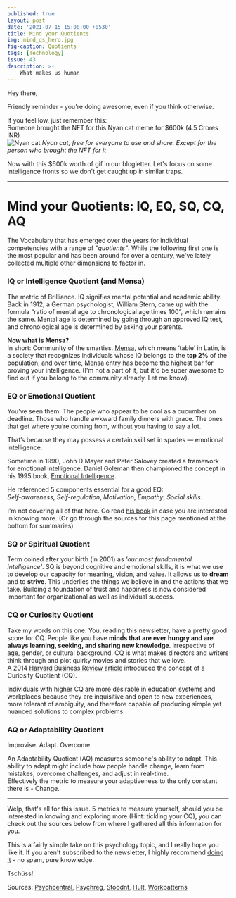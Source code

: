 ```yaml
---
published: true
layout: post
date: '2021-07-15 15:00:00 +0530'
title: Mind your Quotients
img: mind_qs_hero.jpg
fig-caption: Quotients
tags: [Technology]
issue: 43
description: >-
    What makes us human
---
```

Hey there,  

Friendly reminder - you're doing awesome, even if you think otherwise.  

If you feel low, just remember this:  
Someone brought the NFT for this Nyan cat meme for $600k (4.5 Crores INR)  
![Nyan cat](https://images-wixmp-ed30a86b8c4ca887773594c2.wixmp.com/f/67401945-34fc-46b8-8e8f-1982847277d4/ddba22b-2fad9d00-1d3f-4ec8-a65d-199a09dfa4e1.gif?token=eyJ0eXAiOiJKV1QiLCJhbGciOiJIUzI1NiJ9.eyJzdWIiOiJ1cm46YXBwOjdlMGQxODg5ODIyNjQzNzNhNWYwZDQxNWVhMGQyNmUwIiwiaXNzIjoidXJuOmFwcDo3ZTBkMTg4OTgyMjY0MzczYTVmMGQ0MTVlYTBkMjZlMCIsIm9iaiI6W1t7InBhdGgiOiJcL2ZcLzY3NDAxOTQ1LTM0ZmMtNDZiOC04ZThmLTE5ODI4NDcyNzdkNFwvZGRiYTIyYi0yZmFkOWQwMC0xZDNmLTRlYzgtYTY1ZC0xOTlhMDlkZmE0ZTEuZ2lmIn1dXSwiYXVkIjpbInVybjpzZXJ2aWNlOmZpbGUuZG93bmxvYWQiXX0.p1RcYkkOBXh0fzpoZxaTbE1_xNWLfoLqEZv1_0utuzU)
_Nyan cat, free for everyone to use and share. Except for the person who brought the NFT for it_  

Now with this $600k worth of gif in our blogletter. Let's focus on some intelligence fronts so we don't get caught up in similar traps.  

-----

# Mind your Quotients: IQ, EQ, SQ, CQ, AQ
The Vocabulary that has emerged over the years for individual competencies with a range of _"quotients"_. While the following first one is the most popular and has been around for over a century, we've lately collected multiple other dimensions to factor in.  

### IQ or Intelligence Quotient (and Mensa)
The metric of Brilliance. IQ signifies mental potential and academic ability. Back in 1912, a German psychologist, William Stern, came up with the formula “ratio of mental age to chronological age times 100”, which remains the same. Mental age is determined by going through an approved IQ test, and chronological age is determined by asking your parents.  

**Now what is Mensa?**  
In short: Community of the smarties. [Mensa](https://www.mensa.org/mensa/about-us), which means ‘table’ in Latin, is a society that recognizes individuals whose IQ belongs to the **top 2%** of the population, and over time, Mensa entry has become the highest bar for proving your intelligence. (I'm not a part of it, but it'd be super awesome to find out if you belong to the community already. Let me know).  

### EQ or Emotional Quotient
You’ve seen them: The people who appear to be cool as a cucumber on deadline. Those who handle awkward family dinners with grace. The ones that get where you’re coming from, without you having to say a lot.  

That’s because they may possess a certain skill set in spades — emotional intelligence.  

Sometime in 1990, John D Mayer and Peter Salovey created a framework for emotional intelligence. Daniel Goleman then championed the concept in his 1995 book, [Emotional Intelligence](https://www.amazon.com/Emotional-Intelligence-Matter-More-Than/dp/055338371X).  

He referenced 5 components essential for a good EQ:  
_Self-awareness_, _Self-regulation_, _Motivation_, _Empathy_, _Social skills_.  

I'm not covering all of that here. Go read [his book](https://www.goodreads.com/book/show/26329.Emotional_Intelligence) in case you are interested in knowing more. (Or go through the sources for this page mentioned at the bottom for summaries)  

### SQ or Spiritual Quotient
Term coined after your birth (in 2001) as _'our most fundamental intelligence'_. SQ is beyond cognitive and emotional skills, it is what we use to develop our capacity for meaning, vision, and value. It allows us to **dream** and to **strive**. This underlies the things we believe in and the actions that we take. Building a foundation of trust and happiness is now considered important for organizational as well as individual success.  

### CQ or Curiosity Quotient
Take my words on this one: You, reading this newsletter, have a pretty good score for CQ. People like you have **minds that are ever hungry and are always learning, seeking, and sharing new knowledge**.  Irrespective of age, gender, or cultural background. CQ is what makes directors and writers think through and plot quirky movies and stories that we love.  
A 2014 [Harvard Business Review article](https://hbr.org/2014/08/curiosity-is-as-important-as-intelligence) introduced the concept of a Curiosity Quotient (CQ).  
 
Individuals with higher CQ are more desirable in education systems and workplaces because they are inquisitive and open to new experiences, more tolerant of ambiguity, and therefore capable of producing simple yet nuanced solutions to complex problems.  

### AQ or Adaptability Quotient
Improvise. Adapt. Overcome.  

An Adaptability Quotient (AQ) measures someone's ability to adapt. This ability to adapt might include how people handle change, learn from mistakes, overcome challenges, and adjust in real-time.  
Effectively the metric to measure your adaptiveness to the only constant there is - Change.  

------

Welp, that's all for this issue. 5 metrics to measure yourself, should you be interested in knowing and exploring more (Hint: tickling your CQ), you can check out the sources below from where I gathered all this information for you.  

This is a fairly simple take on this psychology topic, and I really hope you like it. If you aren't subscribed to the newsletter, I highly recommend [doing it](https://knowledgeday.in/signup/) - no spam, pure knowledge.  

Tschüss!

Sources: [Psychcentral](https://psychcentral.com/lib/what-is-emotional-intelligence-eq#components), [Psychreg](https://www.psychreg.org/spiritual-quotient/), [Stoodnt](https://www.stoodnt.com/blog/mind-your-qs-understanding-iq-eq-sq-cq-aq/), [Hult](https://www.hult.edu/blog/what-is-your-curiosity-quotient-huffington-post/), [Workpatterns](https://www.workpatterns.com/articles/adaptability-quotient)

